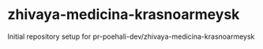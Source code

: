 # zhivaya-medicina-krasnoarmeysk

Initial repository setup for pr-poehali-dev/zhivaya-medicina-krasnoarmeysk
